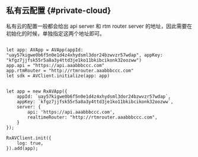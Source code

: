 
## <a name="private-cloud"></a>私有云配置 {#private-cloud} 

私有云的配置一般都会给出 api server 和 rtm router server 的地址，因此需要在初始化的时候，单独指定这两个地址即可。


<pre><code class="swift">
let app: AVApp = AVApp(appId: "uay57kigwe0b6f5n0e1d4z4xhydsml3dor24bzwvzr57wdap", appKey: "kfgz7jjfsk55r5a8a3y4ttd3je1ko11bkibcikonk32oozww")
app.api = "https://api.aaabbbccc.com"
app.rtmRouter = "http://rtmrouter.aaabbbccc.com"
let sdk = AVClient.initialize(app: app)
</code></pre>

<pre><code class="ts">
let app = new RxAVApp({
    appId: `uay57kigwe0b6f5n0e1d4z4xhydsml3dor24bzwvzr57wdap`,
    appKey: `kfgz7jjfsk55r5a8a3y4ttd3je1ko11bkibcikonk32oozww`,
    server: {
        api: 'https://api.aaabbbccc.com',
        realtimeRouter: "http://rtmrouter.aaabbbccc.com",
    }
});

RxAVClient.init({
    log: true,
}).add(app);
</code></pre>